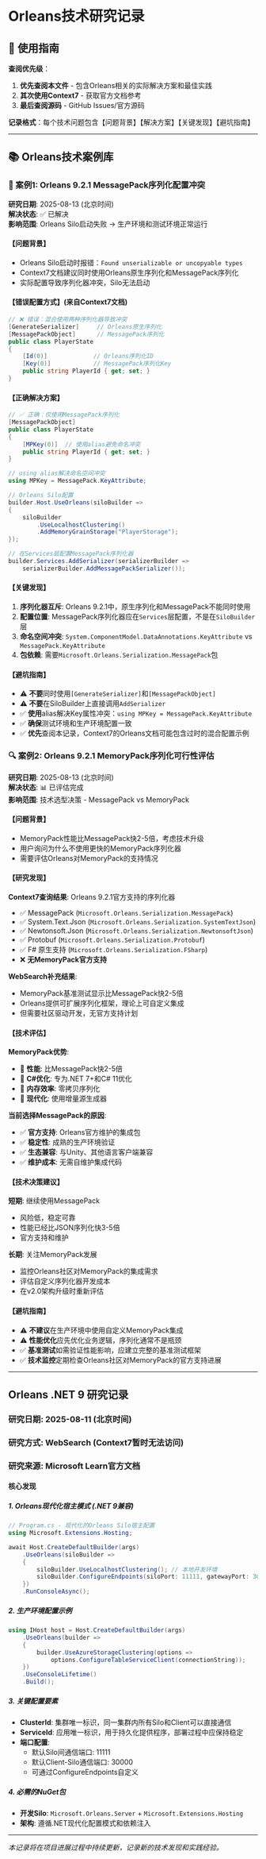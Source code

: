 # Orleans技术研究记录

## 🎯 使用指南
**查阅优先级**：
1. **优先查阅本文件** - 包含Orleans相关的实际解决方案和最佳实践
2. **其次使用Context7** - 获取官方文档参考
3. **最后查阅源码** - GitHub Issues/官方源码

**记录格式**：每个技术问题包含【问题背景】【解决方案】【关键发现】【避坑指南】

---

## 📚 Orleans技术案例库

### 🚨 案例1: Orleans 9.2.1 MessagePack序列化配置冲突

**研究日期**: 2025-08-13 (北京时间)  
**解决状态**: ✅ 已解决  
**影响范围**: Orleans Silo启动失败 → 生产环境和测试环境正常运行

#### 【问题背景】
- Orleans Silo启动时报错：`Found unserializable or uncopyable types`
- Context7文档建议同时使用Orleans原生序列化和MessagePack序列化
- 实际配置导致序列化器冲突，Silo无法启动

#### 【错误配置方式】(来自Context7文档)
```csharp
// ❌ 错误：混合使用两种序列化器导致冲突
[GenerateSerializer]     // Orleans原生序列化
[MessagePackObject]      // MessagePack序列化
public class PlayerState
{
    [Id(0)]             // Orleans序列化ID
    [Key(0)]            // MessagePack序列化Key
    public string PlayerId { get; set; }
}
```

#### 【正确解决方案】
```csharp
// ✅ 正确：仅使用MessagePack序列化
[MessagePackObject]
public class PlayerState 
{
    [MPKey(0)]  // 使用alias避免命名冲突
    public string PlayerId { get; set; }
}

// using alias解决命名空间冲突
using MPKey = MessagePack.KeyAttribute;

// Orleans Silo配置 
builder.Host.UseOrleans(siloBuilder =>
{
    siloBuilder
        .UseLocalhostClustering()
        .AddMemoryGrainStorage("PlayerStorage");
});

// 在Services层配置MessagePack序列化器
builder.Services.AddSerializer(serializerBuilder => 
    serializerBuilder.AddMessagePackSerializer());
```

#### 【关键发现】
1. **序列化器互斥**: Orleans 9.2.1中，原生序列化和MessagePack不能同时使用
2. **配置位置**: MessagePack序列化器应在`Services`层配置，不是在`SiloBuilder`层
3. **命名空间冲突**: `System.ComponentModel.DataAnnotations.KeyAttribute` vs `MessagePack.KeyAttribute`
4. **包依赖**: 需要`Microsoft.Orleans.Serialization.MessagePack`包

#### 【避坑指南】
- ⚠️ **不要**同时使用`[GenerateSerializer]`和`[MessagePackObject]`
- ⚠️ **不要**在SiloBuilder上直接调用`AddSerializer`
- ✅ **使用**alias解决Key属性冲突：`using MPKey = MessagePack.KeyAttribute`
- ✅ **确保**测试环境和生产环境配置一致
- ✅ **优先**查阅本记录，Context7的Orleans文档可能包含过时的混合配置示例

### 🔍 案例2: Orleans 9.2.1 MemoryPack序列化可行性评估

**研究日期**: 2025-08-13 (北京时间)  
**解决状态**: 📊 已评估完成  
**影响范围**: 技术选型决策 - MessagePack vs MemoryPack

#### 【问题背景】
- MemoryPack性能比MessagePack快2-5倍，考虑技术升级
- 用户询问为什么不使用更快的MemoryPack序列化器
- 需要评估Orleans对MemoryPack的支持情况

#### 【研究发现】
**Context7查询结果**: Orleans 9.2.1官方支持的序列化器
- ✅ MessagePack (`Microsoft.Orleans.Serialization.MessagePack`)
- ✅ System.Text.Json (`Microsoft.Orleans.Serialization.SystemTextJson`)
- ✅ Newtonsoft.Json (`Microsoft.Orleans.Serialization.NewtonsoftJson`)
- ✅ Protobuf (`Microsoft.Orleans.Serialization.Protobuf`)
- ✅ F# 原生支持 (`Microsoft.Orleans.Serialization.FSharp`)
- ❌ **无MemoryPack官方支持**

**WebSearch补充结果**:
- MemoryPack基准测试显示比MessagePack快2-5倍
- Orleans提供可扩展序列化框架，理论上可自定义集成
- 但需要社区驱动开发，无官方支持计划

#### 【技术评估】
**MemoryPack优势**:
- 🚀 **性能**: 比MessagePack快2-5倍
- 🎯 **C#优化**: 专为.NET 7+和C# 11优化
- 💾 **内存效率**: 零拷贝序列化
- 🔧 **现代化**: 使用增量源生成器

**当前选择MessagePack的原因**:
- ✅ **官方支持**: Orleans官方维护的集成包
- ✅ **稳定性**: 成熟的生产环境验证
- ✅ **生态兼容**: 与Unity、其他语言客户端兼容
- ✅ **维护成本**: 无需自维护集成代码

#### 【技术决策建议】
**短期**: 继续使用MessagePack
- 风险低，稳定可靠
- 性能已经比JSON序列化快3-5倍
- 官方支持和维护

**长期**: 关注MemoryPack发展
- 监控Orleans社区对MemoryPack的集成需求
- 评估自定义序列化器开发成本
- 在v2.0架构升级时重新评估

#### 【避坑指南】
- ⚠️ **不建议**在生产环境中使用自定义MemoryPack集成
- ⚠️ **性能优化**应先优化业务逻辑，序列化通常不是瓶颈
- ✅ **基准测试**如需验证性能影响，应建立完整的基准测试框架
- ✅ **技术监控**定期检查Orleans社区对MemoryPack的官方支持进展

---

## Orleans .NET 9 研究记录

### 研究日期: 2025-08-11 (北京时间)
### 研究方式: WebSearch (Context7暂时无法访问)
### 研究来源: Microsoft Learn官方文档

#### 核心发现

##### 1. Orleans现代化宿主模式 (.NET 9兼容)
```csharp
// Program.cs - 现代化的Orleans Silo宿主配置
using Microsoft.Extensions.Hosting;

await Host.CreateDefaultBuilder(args)
    .UseOrleans(siloBuilder => 
    {
        siloBuilder.UseLocalhostClustering(); // 本地开发环境
        siloBuilder.ConfigureEndpoints(siloPort: 11111, gatewayPort: 30000);
    })
    .RunConsoleAsync();
```

##### 2. 生产环境配置示例
```csharp
using IHost host = Host.CreateDefaultBuilder(args)
    .UseOrleans(builder => 
    {
        builder.UseAzureStorageClustering(options => 
            options.ConfigureTableServiceClient(connectionString));
    })
    .UseConsoleLifetime()
    .Build();
```

##### 3. 关键配置要素
- **ClusterId**: 集群唯一标识，同一集群内所有Silo和Client可以直接通信
- **ServiceId**: 应用唯一标识，用于持久化提供程序，部署过程中应保持稳定
- **端口配置**: 
  - 默认Silo间通信端口: 11111
  - 默认Client-Silo通信端口: 30000
  - 可通过ConfigureEndpoints自定义

##### 4. 必需的NuGet包
- **开发Silo**: `Microsoft.Orleans.Server` + `Microsoft.Extensions.Hosting`
- **架构**: 遵循.NET现代化配置模式和依赖注入

---

*本记录将在项目进展过程中持续更新，记录新的技术发现和实践经验。*